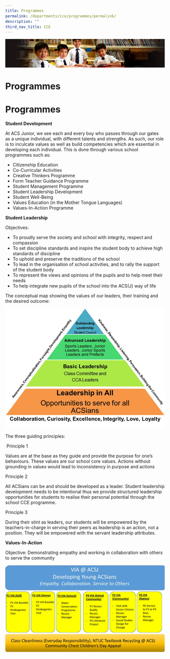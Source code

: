 ```yaml
---
title: Programmes
permalink: /departments/cce/programmes/permalink/
description: ""
third_nav_title: CCE
---
```

![](/images/Sub-banner1.jpg)

Programmes
==========
Programmes
==========

**Student Development**

At ACS Junior, we see each and every boy who passes through our gates as a unique individual, with different talents and strengths. As such, our role is to inculcate values as well as build competencies which are essential in developing each individual. This is done through various school programmes such as:

*   Citizenship Education
*   Co-Curricular Activities
*   Creative Thinkers Programme
*   Form Teacher Guidance Programme
*   Student Management Programme
*   Student Leadership Development
*   Student Well-Being
*   Values Education (in the Mother Tongue Languages)
*   Values-In-Action Programme

**Student Leadership**

Objectives:

*   To proudly serve the society and school with integrity, respect and compassion
*   To set discipline standards and inspire the student body to achieve high standards of discipline
*   To uphold and preserve the traditions of the school
*   To lead in the organisation of school activities, and to rally the support of the student body
*   To represent the views and opinions of the pupils and to help meet their needs
*   To help integrate new pupils of the school into the ACS(J) way of life

The conceptual map showing the values of our leaders, their training and the desired outcome:

![](/images/CCE_Leadership_Model.jpg)

The three guiding principles:   

 Principle 1

Values are at the base as they guide and provide the purpose for one’s behaviours. These values are our school core values. Actions without grounding in values would lead to inconsistency in purpose and actions 

Principle 2

All ACSians can be and should be developed as a leader. Student leadership development needs to be intentional thus we provide structured leadership opportunities for students to realise their personal potential through the school CCE programme. 

Principle 3 

During their stint as leaders, our students will be empowered by the teachers-in-charge in serving their peers as leadership is an action, not a position. They will be empowered with the servant leadership attributes.

**Values-In-Action**

Objective: Demonstrating empathy and working in collaboration with others to serve the community

![](/images/CCE_VIA_Framework_2020.jpg)

